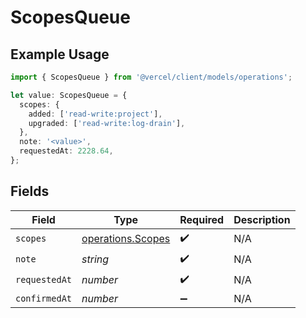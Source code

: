 # ScopesQueue

## Example Usage

```typescript
import { ScopesQueue } from '@vercel/client/models/operations';

let value: ScopesQueue = {
  scopes: {
    added: ['read-write:project'],
    upgraded: ['read-write:log-drain'],
  },
  note: '<value>',
  requestedAt: 2228.64,
};
```

## Fields

| Field         | Type                                                   | Required           | Description |
| ------------- | ------------------------------------------------------ | ------------------ | ----------- |
| `scopes`      | [operations.Scopes](../../models/operations/scopes.md) | :heavy_check_mark: | N/A         |
| `note`        | _string_                                               | :heavy_check_mark: | N/A         |
| `requestedAt` | _number_                                               | :heavy_check_mark: | N/A         |
| `confirmedAt` | _number_                                               | :heavy_minus_sign: | N/A         |
